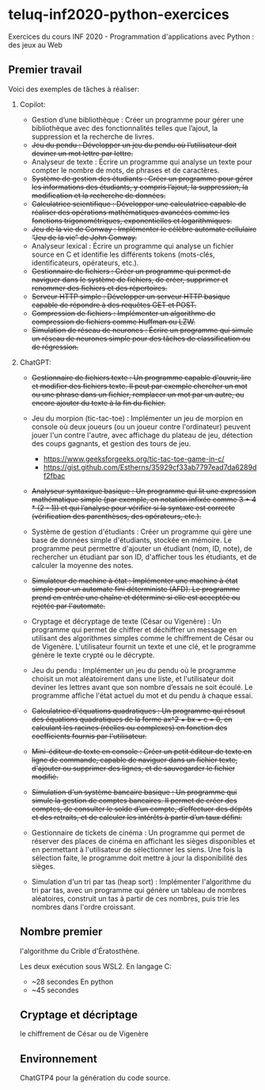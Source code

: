 # teluq-inf2020-python-exercices
Exercices du cours INF 2020 - Programmation d'applications avec Python : des jeux au Web

## Premier travail

Voici des exemples de tâches à réaliser:

1. Copilot:
   * Gestion d’une bibliothèque : Créer un programme pour gérer une bibliothèque avec des fonctionnalités telles que l’ajout, la suppression et la recherche de livres.
   * ~~Jeu du pendu : Développer un jeu du pendu où l’utilisateur doit deviner un mot lettre par lettre.~~
   * Analyseur de texte : Écrire un programme qui analyse un texte pour compter le nombre de mots, de phrases et de caractères.
   * ~~Système de gestion des étudiants : Créer un programme pour gérer les informations des étudiants, y compris l’ajout, la suppression, la modification et la recherche de données.~~
   * ~~Calculatrice scientifique : Développer une calculatrice capable de réaliser des opérations mathématiques avancées comme les fonctions trigonométriques, exponentielles et logarithmiques.~~
   * ~~Jeu de la vie de Conway : Implémenter le célèbre automate cellulaire “Jeu de la vie” de John Conway.~~
   * Analyseur lexical : Écrire un programme qui analyse un fichier source en C et identifie les différents tokens (mots-clés, identificateurs, opérateurs, etc.).
   * ~~Gestionnaire de fichiers : Créer un programme qui permet de naviguer dans le système de fichiers, de créer, supprimer et renommer des fichiers et des répertoires.~~
   * ~~Serveur HTTP simple : Développer un serveur HTTP basique capable de répondre à des requêtes GET et POST.~~
   * ~~Compression de fichiers : Implémenter un algorithme de compression de fichiers comme Huffman ou LZW.~~
   * ~~Simulation de réseau de neurones : Écrire un programme qui simule un réseau de neurones simple pour des tâches de classification ou de régression.~~

2. ChatGPT:
   * ~~Gestionnaire de fichiers texte : Un programme capable d'ouvrir, lire et modifier des fichiers texte. Il peut par exemple chercher un mot ou une phrase dans un fichier, remplacer un mot par un autre, ou encore ajouter du texte à la fin du fichier.~~
   * Jeu du morpion (tic-tac-toe) : Implémenter un jeu de morpion en console où deux joueurs (ou un joueur contre l'ordinateur) peuvent jouer l'un contre l'autre, avec affichage du plateau de jeu, détection des coups gagnants, et gestion des tours de jeu.
     * https://www.geeksforgeeks.org/tic-tac-toe-game-in-c/
     * https://gist.github.com/Estherns/35929cf33ab7797ead7da6289df2fbac
   * ~~Analyseur syntaxique basique : Un programme qui lit une expression mathématique simple (par exemple, en notation infixée comme 3 + 4 * (2 - 1)) et qui l’analyse pour vérifier si la syntaxe est correcte (vérification des parenthèses, des opérateurs, etc.).~~
   * Système de gestion d'étudiants : Créer un programme qui gère une base de données simple d'étudiants, stockée en mémoire. Le programme peut permettre d'ajouter un étudiant (nom, ID, note), de rechercher un étudiant par son ID, d'afficher tous les étudiants, et de calculer la moyenne des notes.
   * ~~Simulateur de machine à état : Implémenter une machine à état simple pour un automate fini déterministe (AFD). Le programme prend en entrée une chaîne et détermine si elle est acceptée ou rejetée par l'automate.~~
 
   * Cryptage et décryptage de texte (César ou Vigenère) : Un programme qui permet de chiffrer et déchiffrer un message en utilisant des algorithmes simples comme le chiffrement de César ou de Vigenère. L'utilisateur fournit un texte et une clé, et le programme génère le texte crypté ou le décrypte.
 
   * Jeu du pendu : Implémenter un jeu du pendu où le programme choisit un mot aléatoirement dans une liste, et l'utilisateur doit deviner les lettres avant que son nombre d’essais ne soit écoulé. Le programme affiche l'état actuel du mot et du pendu à chaque essai.
 
   * ~~Calculatrice d'équations quadratiques : Un programme qui résout des équations quadratiques de la forme ax^2 + bx + c = 0, en calculant les racines (réelles ou complexes) en fonction des coefficients fournis par l'utilisateur.~~
   * ~~Mini-éditeur de texte en console : Créer un petit éditeur de texte en ligne de commande, capable de naviguer dans un fichier texte, d'ajouter ou supprimer des lignes, et de sauvegarder le fichier modifié.~~
   * ~~Simulation d'un système bancaire basique : Un programme qui simule la gestion de comptes bancaires. Il permet de créer des comptes, de consulter le solde d’un compte, d’effectuer des dépôts et des retraits, et de calculer les intérêts à partir d’un taux défini.~~
   * Gestionnaire de tickets de cinéma : Un programme qui permet de réserver des places de cinéma en affichant les sièges disponibles et en permettant à l'utilisateur de sélectionner les siens. Une fois la sélection faite, le programme doit mettre à jour la disponibilité des sièges.
   * Simulation d'un tri par tas (heap sort) : Implémenter l'algorithme du tri par tas, avec un programme qui génère un tableau de nombres aléatoires, construit un tas à partir de ces nombres, puis trie les nombres dans l'ordre croissant.


   ## Nombre premier
   l'algorithme du Crible d'Ératosthène.

   Les deux exécution sous WSL2.
   En langage C:
   - ~28 secondes
   En python
   - ~45 secondes

   ## Cryptage et décriptage
   le chiffrement de César ou de Vigenère

   ## Environnement
   ChatGTP4 pour la génération du code source.